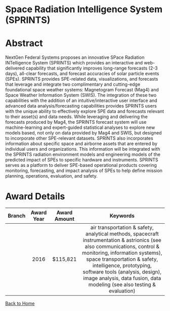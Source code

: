 
Space Radiation Intelligence System (SPRINTS)
=============================================

# Abstract


NextGen Federal Systems proposes an innovative SPace Radiation INTelligence System (SPRINTS) which provides an interactive and web-delivered capability that significantly improves long-range forecasts (2-3 days), all-clear forecasts, and forecast accuracies of solar particle events (SPEs). SPRINTS provides SPE-related data, visualizations, and forecasts that leverage and integrate two complimentary and cutting-edge foundational space weather systems: Magnetogram Forecast (Mag4) and Space Weather Information System (SWIS). The integration of these two capabilities with the addition of an intuitive/interactive user interface and advanced data analysis/forecasting capabilities provides SPRINTS users with the unique ability to effectively explore SPE data and forecasts relevant to their asset(s) and data needs. While leveraging and delivering the forecasts produced by Mag4, the SPRINTS forecast system will use machine-learning and expert-guided statistical analyses to explore new models based, not only on data provided by Mag4 and SWIS, but designed to incorporate other SPE-relevant datasets. SPRINTS also incorporates information about specific space and airborne assets that are entered by individual users and organizations. This information will be integrated with the SPRINTS radiation environment models and engineering models of the predicted impact of SPEs to specific hardware and instruments. SPRINTS serves as a platform to deliver SPE-based operational products covering monitoring, forecasting, and impact analysis of SPEs to help define mission planning, operations, evaluation, and safety.  

# Award Details

|Branch|Award Year|Award Amount|Keywords|
| :---: | :---: | :---: | :---: |
||2016|$115,821|air transportation & safety, analytical methods, spacecraft instrumentation & astrionics (see also communications, control & monitoring, information systems), space transportation & safety, intelligence, prototyping, software tools (analysis, design), image analysis, data fusion, data modeling (see also testing & evaluation)|
  
  


[Back to Home](https://github.com/chrischow/dod_sbir_awards/Reports/JT/#190)